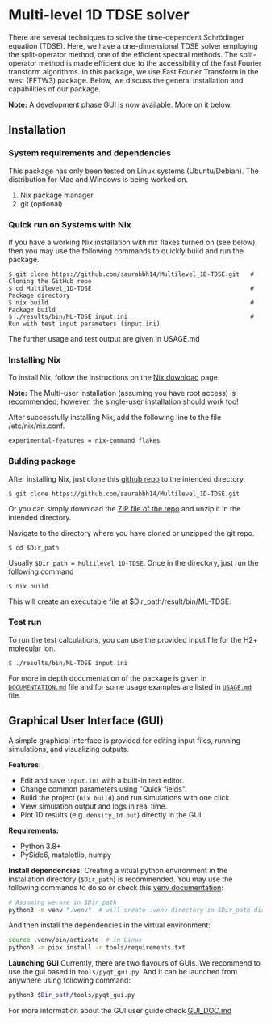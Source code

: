 # Multi-level 1D TDSE solver
There are several techniques to solve the time-dependent Schrödinger equation (TDSE). Here, we have a one-dimensional TDSE solver employing the split-operator method, one of the efficient spectral methods. The split-operator method is made efficient due to the accessibility of the fast Fourier transform algorithms. In this package, we use Fast Fourier Transform in the west (FFTW3) package. Below, we discuss the general installation and capabilities of our package.

**Note:** A development phase GUI is now available. More on it below.

## Installation
### System requirements and dependencies
This package has only been tested on Linux systems (Ubuntu/Debian). The distribution for Mac and Windows is being worked on.

1. Nix package manager
2. git (optional)

### Quick run on Systems with Nix
If you have a working Nix installation with nix flakes turned on (see below), then you may use the following commands to quickly build and run the package.
```
$ git clone https://github.com/saurabbh14/Multilevel_1D-TDSE.git   # Cloning the GitHub repo
$ cd Multilevel_1D-TDSE                                            # Package directory
$ nix build                                                        # Package build
$ ./results/bin/ML-TDSE input.ini                                  # Run with test input parameters (input.ini)
```
The further usage and test output are given in USAGE.md

### Installing Nix
To install Nix, follow the instructions on the [Nix download](https://nixos.org/download/) page.

**Note:** The Multi-user installation (assuming you have root access) is recommended; however, the single-user installation should work too!

After successfully installing Nix, add the following line to the file /etc/nix/nix.conf.
```
experimental-features = nix-command flakes
```

### Bulding package
After installing Nix, just clone this [github repo](https://github.com/saurabbh14/Multilevel_1D-TDSE.git) to the intended directory.
```
$ git clone https://github.com/saurabbh14/Multilevel_1D-TDSE.git 
```
Or you can simply download the [ZIP file of the repo](https://github.com/saurabbh14/Multilevel_1D-TDSE/archive/refs/heads/master.zip) and unzip it in the intended directory.

Navigate to the directory where you have cloned or unzipped the git repo.
```
$ cd $Dir_path
```

Usually `$Dir_path = Multilevel_1D-TDSE`. Once in the directory, just run the following command
```
$ nix build
```

This will create an executable file at $Dir_path/result/bin/ML-TDSE.

### Test run
To run the test calculations, you can use the provided input file for the H2+ molecular ion.
```
$ ./results/bin/ML-TDSE input.ini
```  

For more in depth documentation of the package is given in [`DOCUMENTATION.md`](./documentation/DOCUMENTATION.md) file and for some usage examples are listed in [`USAGE.md`](./documentation/USAGE.md) file. 

## Graphical User Interface (GUI)

A simple graphical interface is provided for editing input files, running simulations, and visualizing outputs.

**Features:**
- Edit and save `input.ini` with a built-in text editor.
- Change common parameters using "Quick fields".
- Build the project (`nix build`) and run simulations with one click.
- View simulation output and logs in real time.
- Plot 1D results (e.g. `density_1d.out`) directly in the GUI.

**Requirements:**  
- Python 3.8+  
- PySide6, matplotlib, numpy

**Install dependencies:**
Creating a vitual python environment in the installation directory (`$Dir_path`) is recommended. You may use the following commands to do so or check this [venv documentation](https://docs.python.org/3/library/venv.html): 
```sh
# Assuming we are in $Dir_path
python3 -m venv ".venv"  # will create .venv directory in $Dir_path directory
```
And then install the dependencies in the virtual environment:
```sh
source .venv/bin/activate  # in Linux
python3 -m pipx install -r tools/requirements.txt
```

**Launching GUI**
Currently, there are two flavours of GUIs. We recommend to use the gui based in `tools/pyqt_gui.py`. And it can be launched from anywhere using following command:
```sh
python3 $Dir_path/tools/pyqt_gui.py
```

For more information about the GUI user guide check [GUI_DOC.md](./documentation/GUI_DOC.md)

